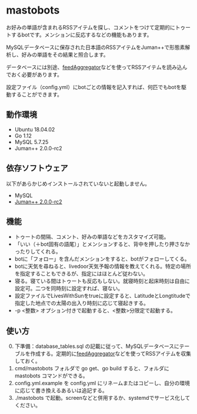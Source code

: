 # mastobots

お好みの単語が含まれるRSSアイテムを探し、コメントをつけて定期的にトゥートするbotです。メンションに反応するなどの機能もあります。

MySQLデータベースに保存された日本語のRSSアイテムをJuman++で形態素解析し、好みの単語をその結果と照合します。

データベースには別途、[feedAggregator](https://blog.crazynewworld.net/2018/10/29/323/)などを使ってRSSアイテムを読み込んでおく必要があります。

設定ファイル（config.yml）にbotごとの情報を記入すれば、何匹でもbotを駆動することができます。

## 動作環境
+ Ubuntu 18.04.02
+ Go 1.12
+ MySQL 5.7.25
+ Juman++ 2.0.0-rc2

## 依存ソフトウェア
以下があらかじめインストールされていないと起動しません。
+ MySQL
+ [Juman++ 2.0.0-rc2](http://nlp.ist.i.kyoto-u.ac.jp/index.php?JUMAN++)

## 機能
+ トゥートの間隔、コメント、好みの単語などをカスタマイズ可能。
+ 「いい（＋bot固有の語尾）」とメンションすると、背中を押したり押さなかったりしてくれる。
+ botに「フォロー」を含んだメンションをすると、botがフォローしてくる。
+ botに天気を尋ねると、livedoor天気予報の情報を教えてくれる。特定の場所を指定することもできるが、指定にはほとんど従わない。
+ 寝る。寝ている間はトゥートも反応もしない。就寝時刻と起床時刻は自由に設定可。二つを同時刻に設定すれば、寝ない。
+ 設定ファイルでLivesWithSunをtrueに設定すると、LatitudeとLongtitudeで指定した地点での太陽の出入り時刻に応じて寝起きする。
+ -p <整数> オプション付きで起動すると、<整数>分限定で起動する。

## 使い方
0. 下準備：database_tables.sql の記載に従って、MySQLデータベースにテーブルを作成する。定期的に[feedAggregator](https://blog.crazynewworld.net/2018/10/29/323/)などを使ってRSSアイテムを収集しておく。
1. cmd/mastobots フォルダで go get、go build すると、フォルダに mastobots コマンドができる。
2. config.yml.example を config.yml にリネームまたはコピーし、自分の環境に応じて書き換えるあるいは追記する。
3. ./mastobots で起動。screenなどと併用するか、systemdでサービス化してください。
